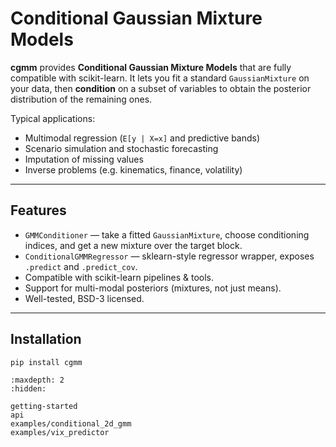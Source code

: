 # Conditional Gaussian Mixture Models

**cgmm** provides **Conditional Gaussian Mixture Models** that are fully compatible with scikit-learn.
It lets you fit a standard `GaussianMixture` on your data, then **condition** on a subset of variables
to obtain the posterior distribution of the remaining ones.

Typical applications:
- Multimodal regression (`E[y | X=x]` and predictive bands)
- Scenario simulation and stochastic forecasting
- Imputation of missing values
- Inverse problems (e.g. kinematics, finance, volatility)

---

## Features

- `GMMConditioner` — take a fitted `GaussianMixture`, choose conditioning indices, and get a new mixture over the target block.
- `ConditionalGMMRegressor` — sklearn-style regressor wrapper, exposes `.predict` and `.predict_cov`.
- Compatible with scikit-learn pipelines & tools.
- Support for multi-modal posteriors (mixtures, not just means).
- Well-tested, BSD-3 licensed.

---

## Installation

```bash
pip install cgmm
```


```{toctree}
:maxdepth: 2
:hidden:

getting-started
api
examples/conditional_2d_gmm
examples/vix_predictor
